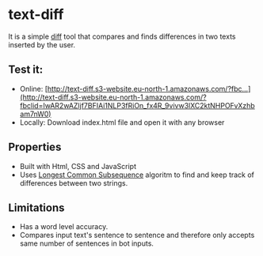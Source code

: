 # text-diff
It is a simple [diff](https://en.wikipedia.org/wiki/Diff) tool that compares and finds differences in two texts inserted by the user.

## Test it:
* Online: [http://text-diff.s3-website.eu-north-1.amazonaws.com/?fbc...](http://text-diff.s3-website.eu-north-1.amazonaws.com/?fbclid=IwAR2wAZljf7BFIAi1NLP3fRiOn_fx4R_9vivw3lXC2ktNHPOFvXzhbam7nW0)
* Locally: Download index.html file and open it with any browser

## Properties
* Built with Html, CSS and JavaScript
* Uses [Longest Common Subsequence](https://en.wikipedia.org/wiki/Longest_common_subsequence_problem) algoritm to find and keep track of differences between two strings.

## Limitations
* Has a word level accuracy.
* Compares input text's sentence to sentence and therefore only accepts same number of sentences in bot inputs.



